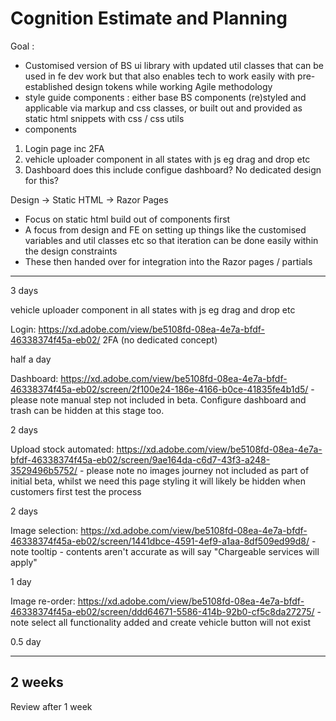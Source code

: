 # Cognition Estimate and Planning

Goal :
- Customised version of BS ui library with updated util classes that can be used in fe dev work but that also enables tech to work easily with pre-established design tokens while working Agile methodology
- style guide components : either base BS components (re)styled and applicable via markup and css classes, or built out and provided as static html snippets with css / css utils
- components
1. Login page inc 2FA
2. vehicle uploader component in all states with js eg drag and drop etc
3. Dashboard
does this include configue dashboard? No dedicated design for this?


Design -> Static HTML -> Razor Pages

- Focus on static html build out of components first
- A focus from design and FE on setting up things like the customised variables and util classes etc so that iteration can be done easily within the design constraints
- These then handed over for integration into the Razor pages / partials

-----

3 days

vehicle uploader component in all states with js eg drag and drop etc

Login: https://xd.adobe.com/view/be5108fd-08ea-4e7a-bfdf-46338374f45a-eb02/
2FA (no dedicated concept)

half a day

Dashboard: https://xd.adobe.com/view/be5108fd-08ea-4e7a-bfdf-46338374f45a-eb02/screen/2f100e24-186e-4166-b0ce-41835fe4b1d5/ - please note manual step not included in beta. Configure dashboard and trash can be hidden at this stage too.

2 days

Upload stock automated: https://xd.adobe.com/view/be5108fd-08ea-4e7a-bfdf-46338374f45a-eb02/screen/9ae164da-c6d7-43f3-a248-3529496b5752/ - please note no images journey not included as part of initial beta, whilst we need this page styling it will likely be hidden when customers first test the process

2 days

Image selection: https://xd.adobe.com/view/be5108fd-08ea-4e7a-bfdf-46338374f45a-eb02/screen/1441dbce-4591-4ef9-a1aa-8df509ed99d8/ - note tooltip - contents aren't accurate as will say "Chargeable services will apply"

1 day

Image re-order: https://xd.adobe.com/view/be5108fd-08ea-4e7a-bfdf-46338374f45a-eb02/screen/ddd64671-5586-414b-92b0-cf5c8da27275/ - note select all functionality added and create vehicle button will not exist

0.5 day

------
2 weeks
------
Review after 1 week